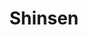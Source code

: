 ---
layout: place
title: "Shinsen"
permalink: /new-york/new-york/shinsen.html
stateAbbr: NY
stateName: New York
cityName: New York
seo:
  name: "Shinsen"
  type: Restaurant
  links: http://boweryshinsen.com/
description: "Minimalist design Japanese restaurant, sushi bar & sake lounge in Chinatown. Shinsen serves delicious sushi in New York, New York. Try fresh Japanese dishes for a great dining experience. Available for takeout, delivery, lunch, and dinner."
place_id: ChIJ__8OsCdawokRLgMZI2Ja0Mw
photos:
  - name: >-
      places/ChIJ__8OsCdawokRLgMZI2Ja0Mw/photos/AeeoHcKSMncNl7LMkK5WvXfQC2MGnQRrL_Sz5pvL5Ziorl-g7CJO0wuiRFN2w0WMPUfKsJYkxJxpZtAE-oMPxJ4cVGrw3LJNjdQ5X7K0tI2cJ9kxuR141MSgiBHT4q7J3R82o-TCGyIheuJGD1xKIQ_kRtg9xguAHwdMud7deQ1VwXVBBOJWnMSQAMnl9FcvLHlGu2TF7Q838Y6z3tCOK3qRWaxZMttNg2clHC4OThe5yzF07dyP5YTtp4uqZiGUOrybLUxx1zQfDk-NwXvck8ZTTVk_vlHAHdcQsaQZQ5ZEclKxiA
    widthPx: 2048
    heightPx: 1536
    authorAttributions:
      - displayName: Shinsen
        uri: https://maps.google.com/maps/contrib/108837462769121624876
        photoUri: >-
          https://lh3.googleusercontent.com/a-/ALV-UjVzR2tocXAXoAYOPHb4St3CJEo47h4VWdznhiAlkPdpSX9OjS0=s100-p-k-no-mo
    flagContentUri: >-
      https://www.google.com/local/imagery/report/?cb_client=maps_api_places.places_api&image_key=!1e10!2sAF1QipPoiOXVr63MJw2CjuBBIS_I-2EZTASrYq6_8PGY&hl=en-US
    googleMapsUri: >-
      https://www.google.com/maps/place//data=!3m4!1e2!3m2!1sAF1QipPoiOXVr63MJw2CjuBBIS_I-2EZTASrYq6_8PGY!2e10!4m2!3m1!1s0x89c25a27b00effff:0xccd05a622319032e
  - name: >-
      places/ChIJ__8OsCdawokRLgMZI2Ja0Mw/photos/AeeoHcI1ZBqo_pFIn2xgHonegHJNzkXrDEtbRo8DU2NmseS4lynBdnsnUAqad5G26Et9rVZzC4YzV-36K4lXUbKhIYz7ni4r-XHEr5hIJXYDlQ5A_Fhk6WjZVIVw6lCNcch13QYqG3SVQur1eNEn5dAWVHR6VAwYmhLWQ2wtxDFS0C1SY1qcH5pLGqxrHypJ8LrRTrD8pFrvgKFPzoNp0LQOKja6unvJrtVoCDi41bree2YuuDDLfrbpxkXv7ENIjzRKly1pJbeyn1LXy6NEA7v6pURdtliHmrA3SLYo9rTNhGoo3Q
    widthPx: 4800
    heightPx: 3200
    authorAttributions:
      - displayName: Shinsen
        uri: https://maps.google.com/maps/contrib/108837462769121624876
        photoUri: >-
          https://lh3.googleusercontent.com/a-/ALV-UjVzR2tocXAXoAYOPHb4St3CJEo47h4VWdznhiAlkPdpSX9OjS0=s100-p-k-no-mo
    flagContentUri: >-
      https://www.google.com/local/imagery/report/?cb_client=maps_api_places.places_api&image_key=!1e10!2sAF1QipPr8FhEhvCuorBYfO3qDPbrcXeWxTa0_4A_Ja-j&hl=en-US
    googleMapsUri: >-
      https://www.google.com/maps/place//data=!3m4!1e2!3m2!1sAF1QipPr8FhEhvCuorBYfO3qDPbrcXeWxTa0_4A_Ja-j!2e10!4m2!3m1!1s0x89c25a27b00effff:0xccd05a622319032e
  - name: >-
      places/ChIJ__8OsCdawokRLgMZI2Ja0Mw/photos/AeeoHcIxzgklzhhZG8NUVbUqTYEzFAhLNn_Ue0Kinpa73s8H2ojEN321m7ELmHYmkZadKtocKnnzg16PxaPSYfqe70KZW4xPsSFXXuKI0J9Gn-5H1s93LC64oS8b5_lHPAd1in3A49hm6_fymWagCN-lGaC5adyAPze8J9x1DR430_Cl04tGFN6xc_G-A0huXYJ4hLHrD0D1ISxxFXITN4b6q8HRHQbc8fVOlzca39hufE7wRGSmkvTWJMJdaH1CLiTdnseWBc55J2_8izwcN5Jz37RgCDHtH2BjTKipCwrrhnGkOQ
    widthPx: 1500
    heightPx: 1126
    authorAttributions:
      - displayName: Shinsen
        uri: https://maps.google.com/maps/contrib/108837462769121624876
        photoUri: >-
          https://lh3.googleusercontent.com/a-/ALV-UjVzR2tocXAXoAYOPHb4St3CJEo47h4VWdznhiAlkPdpSX9OjS0=s100-p-k-no-mo
    flagContentUri: >-
      https://www.google.com/local/imagery/report/?cb_client=maps_api_places.places_api&image_key=!1e10!2sAF1QipM-TqelCB_dfUcOqic2EM83Mr8eUXB3uDdr-F5M&hl=en-US
    googleMapsUri: >-
      https://www.google.com/maps/place//data=!3m4!1e2!3m2!1sAF1QipM-TqelCB_dfUcOqic2EM83Mr8eUXB3uDdr-F5M!2e10!4m2!3m1!1s0x89c25a27b00effff:0xccd05a622319032e
  - name: >-
      places/ChIJ__8OsCdawokRLgMZI2Ja0Mw/photos/AeeoHcKDu76F_27xZUf8lEMW0ZW7KgRnnFioIJo7daDTF6L6vh6HvG-BjG9Rs7rs665s7IUyuvsIxCA6AjOvVnVUIVWLqPkB_PJF8Nay7-NwKYfh6nBkW-janmliew41-TjeydXqyEd39lZ4l8qMqxCB5qpnZKAEFdrC6o7guTdTckcCpGB0bojOInKCCwWDk-KK5_HXTJ4lvcO_0QFc5EWGS-gCJ5739rRuYXxzUEYtm0x47LJYTbgRG8bmsaA3ct2iSrpAtDxOgPsHPHvH85Re0ISjAY2YobLmTc5RBduANkbACg
    widthPx: 1877
    heightPx: 1920
    authorAttributions:
      - displayName: Shinsen
        uri: https://maps.google.com/maps/contrib/108837462769121624876
        photoUri: >-
          https://lh3.googleusercontent.com/a-/ALV-UjVzR2tocXAXoAYOPHb4St3CJEo47h4VWdznhiAlkPdpSX9OjS0=s100-p-k-no-mo
    flagContentUri: >-
      https://www.google.com/local/imagery/report/?cb_client=maps_api_places.places_api&image_key=!1e10!2sAF1QipNYuKN2O4rV_cszrNcAvLWFHLAwOG6WEhHbqZFE&hl=en-US
    googleMapsUri: >-
      https://www.google.com/maps/place//data=!3m4!1e2!3m2!1sAF1QipNYuKN2O4rV_cszrNcAvLWFHLAwOG6WEhHbqZFE!2e10!4m2!3m1!1s0x89c25a27b00effff:0xccd05a622319032e
  - name: >-
      places/ChIJ__8OsCdawokRLgMZI2Ja0Mw/photos/AeeoHcJREURoJUdY2sRm6W_dQZnnXl9IRVYUT4f8NeK1R3ngoGJVWyaneOe6HWKLLzZevH79JCWdP-3-R27w9e9uklWtltOkee2cOeCBGOXyps5I3NUokHZ3AUveAtr6DQRoBu_E4oMhJme9AGrTC_JajC57TARDB2HRutkKNrVxwTDyLBpQQa84szTlXCNPEki4aJQ9zIYT-no7H5dPauQA_lsgTx5Y90Yux_rcRtrWWwY5XL3Pye-lVyOZKHLqsjNm05WYLw0kdhS9mVS6htaB7XLPfTJ1lXMcp-kCH2bKR0mKIy3goG5Xt3HqZykiSMasL3_MarCDHyviTYJGpEd_7_iAjx-2OEhuxILZt5K4eG71040mhN3Qsd9H6l_R7Rd_eX_jSEMRQ_vJ47JoR4rY4zwt-SQJe4SPlyBsfS_nIx4
    widthPx: 3072
    heightPx: 4080
    authorAttributions:
      - displayName: Ben
        uri: https://maps.google.com/maps/contrib/102512918046717943882
        photoUri: >-
          https://lh3.googleusercontent.com/a-/ALV-UjXAhnu2bSGBRTDJjQH4FezJhOZ1wlNnVKxS88agc6CUs1s0A2dX=s100-p-k-no-mo
    flagContentUri: >-
      https://www.google.com/local/imagery/report/?cb_client=maps_api_places.places_api&image_key=!1e10!2sCIHM0ogKEICAgIDO5uyVTw&hl=en-US
    googleMapsUri: >-
      https://www.google.com/maps/place//data=!3m4!1e2!3m2!1sCIHM0ogKEICAgIDO5uyVTw!2e10!4m2!3m1!1s0x89c25a27b00effff:0xccd05a622319032e
  - name: >-
      places/ChIJ__8OsCdawokRLgMZI2Ja0Mw/photos/AeeoHcIeW0aH6LemrxA3ETfH83qQc8jYbwmuCL6mpfQtlhvedDCZkaaKbFpSFBvLLlgh9mlqDF_WtLg981OI_ulL6XPeXRZH9aKKeKe7B5bZjPikoIOvcEzGv3e_bAeqNno_RwdV1hw_2oPhZJ5HpHap696GRxyOIaLMmPjZy7C5L8KIYVEtXJC_5FZ8LrPFUzyZviqnrMxgqdrYv7pi6a3qParwm3zSZFOdPaCuqfkLmdbm52l1vhk6hDNe2cP8DnZP-rOQPi2etomnEWVZVlHWqzP8NHK_zsNH40MA-16a8leV302sYigFq8hCFwOC480SPjahU7MwbWp7KXjCGvAJ_37hTH-lfhH3OpUNzAKkHqUz7t00R8a5QpGYYkyqtkcdpDSNsgvYm384KV7vqpuLn-G4ogEZyD0Pv7Xey39IfiUOwwA
    widthPx: 3072
    heightPx: 4080
    authorAttributions:
      - displayName: George Fine
        uri: https://maps.google.com/maps/contrib/102103704914002331987
        photoUri: >-
          https://lh3.googleusercontent.com/a-/ALV-UjWLfil-YSwc5pdQM2spYzMNiyV4uOhfK2-WP32IHtOlmseJ9inWTQ=s100-p-k-no-mo
    flagContentUri: >-
      https://www.google.com/local/imagery/report/?cb_client=maps_api_places.places_api&image_key=!1e10!2sCIHM0ogKEICAgMCgweqs1wE&hl=en-US
    googleMapsUri: >-
      https://www.google.com/maps/place//data=!3m4!1e2!3m2!1sCIHM0ogKEICAgMCgweqs1wE!2e10!4m2!3m1!1s0x89c25a27b00effff:0xccd05a622319032e
  - name: >-
      places/ChIJ__8OsCdawokRLgMZI2Ja0Mw/photos/AeeoHcJnB-aqbPy2ohDbGevGMYJXexgDcVz9lHN46BGP7EU64GLJC06GV_l64_5vdxtU-a86n_VA2VyLYoLVXXgSH2zlLriaY-zrXyFyhFS2jlh-DxkdN-_b1WSYHwJGK_5T7B9T21CIwPpz5CosnwXE14CIhyATqS3wJl93PZTh4CxYsJUgt1HaOINIQOgp6manZQilgNuPMhta3m2jdCfeH5z4yXfenx2nck4zCy181eADHnWyypo6hDp_TkAUO5_EnMTZ9nJ9Jqt7SqucutPl96CuZ6J6xlDKJ8KBv4XpEO6T8w
    widthPx: 4032
    heightPx: 3024
    authorAttributions:
      - displayName: Shinsen
        uri: https://maps.google.com/maps/contrib/108837462769121624876
        photoUri: >-
          https://lh3.googleusercontent.com/a-/ALV-UjVzR2tocXAXoAYOPHb4St3CJEo47h4VWdznhiAlkPdpSX9OjS0=s100-p-k-no-mo
    flagContentUri: >-
      https://www.google.com/local/imagery/report/?cb_client=maps_api_places.places_api&image_key=!1e10!2sAF1QipNFaO90iC6fsA2g4bUAcB2NoCVMa8dK66RApawt&hl=en-US
    googleMapsUri: >-
      https://www.google.com/maps/place//data=!3m4!1e2!3m2!1sAF1QipNFaO90iC6fsA2g4bUAcB2NoCVMa8dK66RApawt!2e10!4m2!3m1!1s0x89c25a27b00effff:0xccd05a622319032e
  - name: >-
      places/ChIJ__8OsCdawokRLgMZI2Ja0Mw/photos/AeeoHcIhr8xxT1NAs7FYufTPKhPR1zxagqm1h6bLREcxcL_CdpyEZRH1BRAWXk7ye6FtnSzHTjnAAF2U2lQiYnQqSK3NW8fW7asxJ_lqeS8irFno2VYSKTeoqKSwqIboEBaOfSBl4eKD07CClxSSFGy_0OZ-I2Y3KauW0t9LYxZcNuD67O615DENswB9by4ogQELOwkhAS9dV8yBGhyuRDk5joutV10O6h6Ip9xEElsJDaV3bRiTCavLPr9hTPW3LzdezdYMQ1iFLdaFm_fN-zqXTs2ZtuM_EzVhYaklOh96f-jK7g
    widthPx: 2360
    heightPx: 1300
    authorAttributions:
      - displayName: Shinsen
        uri: https://maps.google.com/maps/contrib/108837462769121624876
        photoUri: >-
          https://lh3.googleusercontent.com/a-/ALV-UjVzR2tocXAXoAYOPHb4St3CJEo47h4VWdznhiAlkPdpSX9OjS0=s100-p-k-no-mo
    flagContentUri: >-
      https://www.google.com/local/imagery/report/?cb_client=maps_api_places.places_api&image_key=!1e10!2sAF1QipM7FogKsGL2K0WBk8r6KmXQj5Y8504dgaqxJb5t&hl=en-US
    googleMapsUri: >-
      https://www.google.com/maps/place//data=!3m4!1e2!3m2!1sAF1QipM7FogKsGL2K0WBk8r6KmXQj5Y8504dgaqxJb5t!2e10!4m2!3m1!1s0x89c25a27b00effff:0xccd05a622319032e
  - name: >-
      places/ChIJ__8OsCdawokRLgMZI2Ja0Mw/photos/AeeoHcIXC0C0Ljj5RdRdcHAux068okQvWtRA9ehXyFAz0FiylQf8-E9aSFgJlBcca4nKylyxo8cLvfjjlXe_8x0vXgIqwYHVJPnTBxZkqi6Gr513ha2b_MMyDsEVMqX-yK3l92hAZDEtthfjnO8GSdDQ0gywQKdHrNR9Dy_Tr6k0xkvWldDy7dva0nzzxyqiIhUCcRxVsNxrwPJLFYNrihOsTAf7TXb_uSPiAlB9Y7YFws1rivtPxN-K4gxrx8pV1EEAYLIh0KIn7gU7DgxoXjwyY08vYxd3T0KH4j98sS46q4E8dw
    widthPx: 4800
    heightPx: 3200
    authorAttributions:
      - displayName: Shinsen
        uri: https://maps.google.com/maps/contrib/108837462769121624876
        photoUri: >-
          https://lh3.googleusercontent.com/a-/ALV-UjVzR2tocXAXoAYOPHb4St3CJEo47h4VWdznhiAlkPdpSX9OjS0=s100-p-k-no-mo
    flagContentUri: >-
      https://www.google.com/local/imagery/report/?cb_client=maps_api_places.places_api&image_key=!1e10!2sAF1QipPs8xZ556Ws3QSPIGW8rQITW3r2cfUEyTaV4ik-&hl=en-US
    googleMapsUri: >-
      https://www.google.com/maps/place//data=!3m4!1e2!3m2!1sAF1QipPs8xZ556Ws3QSPIGW8rQITW3r2cfUEyTaV4ik-!2e10!4m2!3m1!1s0x89c25a27b00effff:0xccd05a622319032e
  - name: >-
      places/ChIJ__8OsCdawokRLgMZI2Ja0Mw/photos/AeeoHcJIMYgWNy598sVN6GY-onsphhGDtGF7m3OzhB6mzOYsEWhXPEuBYkyg4oeFPpgOTgJp3IyDnhaK3MdehCoTeAwQQxUhw8NLpshusNFlX2QNUnRJR8F7QmeTwHqxSjOmgTc5w-jpEGN-mkurMllOBSlkVfBU40nkXkQYg3ZbKI6sA_H_da1OcKsUOQR0nNsvlShS_6a67sRoKEd5_gw_Ii2Y-CKJCV95jRmjVI40IuFRCsfaIIBZxU7-gDxLsDKbDwBi2xaIO2LH3PDhp18NydKgAK4bnVgzeAxZJFg-0ZaEWg
    widthPx: 4800
    heightPx: 3200
    authorAttributions:
      - displayName: Shinsen
        uri: https://maps.google.com/maps/contrib/108837462769121624876
        photoUri: >-
          https://lh3.googleusercontent.com/a-/ALV-UjVzR2tocXAXoAYOPHb4St3CJEo47h4VWdznhiAlkPdpSX9OjS0=s100-p-k-no-mo
    flagContentUri: >-
      https://www.google.com/local/imagery/report/?cb_client=maps_api_places.places_api&image_key=!1e10!2sAF1QipNAe6D2yeb9gBbefjeAxRJmFSaGtiNO7GT0M6_-&hl=en-US
    googleMapsUri: >-
      https://www.google.com/maps/place//data=!3m4!1e2!3m2!1sAF1QipNAe6D2yeb9gBbefjeAxRJmFSaGtiNO7GT0M6_-!2e10!4m2!3m1!1s0x89c25a27b00effff:0xccd05a622319032e
address: 44 Bowery, New York, NY 10013, USA
street: 44 Bowery
city: New York
state: NY
zip: '10013'
country: USA
neighborhood: null
latitude: '40.715615'
longitude: '-73.996770'
accessibility_options:
  wheelchairAccessibleParking: false
  wheelchairAccessibleEntrance: true
  wheelchairAccessibleRestroom: true
  wheelchairAccessibleSeating: true
business_status: OPERATIONAL
name: Shinsen
google_maps_links:
  directionsUri: >-
    https://www.google.com/maps/dir//''/data=!4m7!4m6!1m1!4e2!1m2!1m1!1s0x89c25a27b00effff:0xccd05a622319032e!3e0
  placeUri: https://maps.google.com/?cid=14758395356435252014
  writeAReviewUri: >-
    https://www.google.com/maps/place//data=!4m3!3m2!1s0x89c25a27b00effff:0xccd05a622319032e!12e1
  reviewsUri: >-
    https://www.google.com/maps/place//data=!4m4!3m3!1s0x89c25a27b00effff:0xccd05a622319032e!9m1!1b1
  photosUri: >-
    https://www.google.com/maps/place//data=!4m3!3m2!1s0x89c25a27b00effff:0xccd05a622319032e!10e5
primary_type: Sushi Restaurant
opening_hours:
  regular: null
  current: null
secondary_opening_hours:
  regular:
    weekdayDescriptions: null
    type: null
  current:
    weekdayDescriptions: null
    type: null
phone: (347) 688-5404
price_level: null
price_range: null
rating: '4.2'
rating_count: 0
website: http://boweryshinsen.com/
reviews:
  - name: >-
      places/ChIJ__8OsCdawokRLgMZI2Ja0Mw/reviews/ChdDSUhNMG9nS0VJQ0FnTUNndVBHNThRRRAB
    relativePublishTimeDescription: a month ago
    rating: 2
    text:
      text: >-
        Came across this place. Looking for Noko. Since got seated, we thought
        we gave it a try, but ended up regretting it. Food is not good and
        definitely not fresh. Ambience is very dark, can barely see anything.
        Service is ok. We ordered the sashimi platter and the fish was dark,
        fishy and old. The curry katsu was dry, the curry sauce tasted ok but
        ordinary. Drinks were ok. I had the lychee martini, even though the
        portion was teeny tiny for $10 happy hour, it tasted ok but not too much
        alcohol. There's not good japanese/sushi restaurant in chinatown. Go to
        St. Marks.
      languageCode: en
    originalText:
      text: >-
        Came across this place. Looking for Noko. Since got seated, we thought
        we gave it a try, but ended up regretting it. Food is not good and
        definitely not fresh. Ambience is very dark, can barely see anything.
        Service is ok. We ordered the sashimi platter and the fish was dark,
        fishy and old. The curry katsu was dry, the curry sauce tasted ok but
        ordinary. Drinks were ok. I had the lychee martini, even though the
        portion was teeny tiny for $10 happy hour, it tasted ok but not too much
        alcohol. There's not good japanese/sushi restaurant in chinatown. Go to
        St. Marks.
      languageCode: en
    authorAttribution:
      displayName: Alicia Cheng
      uri: https://www.google.com/maps/contrib/110979151186142897251/reviews
      photoUri: >-
        https://lh3.googleusercontent.com/a-/ALV-UjWkl3w-HmbfBSV3xX1DUIYhwo5nf7Ka6jLEax7jtT133BVULc3alw=s128-c0x00000000-cc-rp-mo-ba5
    publishTime: '2025-02-14T01:46:39.979969Z'
    flagContentUri: >-
      https://www.google.com/local/review/rap/report?postId=ChdDSUhNMG9nS0VJQ0FnTUNndVBHNThRRRAB&d=17924085&t=1
    googleMapsUri: >-
      https://www.google.com/maps/reviews/data=!4m6!14m5!1m4!2m3!1sChdDSUhNMG9nS0VJQ0FnTUNndVBHNThRRRAB!2m1!1s0x89c25a27b00effff:0xccd05a622319032e
  - name: >-
      places/ChIJ__8OsCdawokRLgMZI2Ja0Mw/reviews/ChZDSUhNMG9nS0VJQ0FnSURuXzhqQ0ZREAE
    relativePublishTimeDescription: 6 months ago
    rating: 5
    text:
      text: >-
        Sophisticated, yet chill atmosphere…our sushi was absolutely excellent
        and extremely fresh ingredients. Our cocktails were both mixed to
        perfection, and the service was hands-down excellent. They offer outdoor
        seating as well.  The only thing I would change is to add some flat
        screen TVs and possibly live music on Friday and Saturday nights. 
        Definitely will be returning here on out next visit, as it’s adjacent to
        our Hyatt Hotel and smack in Chinatown.
      languageCode: en
    originalText:
      text: >-
        Sophisticated, yet chill atmosphere…our sushi was absolutely excellent
        and extremely fresh ingredients. Our cocktails were both mixed to
        perfection, and the service was hands-down excellent. They offer outdoor
        seating as well.  The only thing I would change is to add some flat
        screen TVs and possibly live music on Friday and Saturday nights. 
        Definitely will be returning here on out next visit, as it’s adjacent to
        our Hyatt Hotel and smack in Chinatown.
      languageCode: en
    authorAttribution:
      displayName: J K
      uri: https://www.google.com/maps/contrib/104850622740647445397/reviews
      photoUri: >-
        https://lh3.googleusercontent.com/a/ACg8ocKFd9RsDvD3AyEY49-FLG0YaGvxTfabN83Gd1OxEW_3UJSX_g=s128-c0x00000000-cc-rp-mo-ba4
    publishTime: '2024-10-12T01:24:55.113726Z'
    flagContentUri: >-
      https://www.google.com/local/review/rap/report?postId=ChZDSUhNMG9nS0VJQ0FnSURuXzhqQ0ZREAE&d=17924085&t=1
    googleMapsUri: >-
      https://www.google.com/maps/reviews/data=!4m6!14m5!1m4!2m3!1sChZDSUhNMG9nS0VJQ0FnSURuXzhqQ0ZREAE!2m1!1s0x89c25a27b00effff:0xccd05a622319032e
  - name: >-
      places/ChIJ__8OsCdawokRLgMZI2Ja0Mw/reviews/ChZDSUhNMG9nS0VJQ0FnTUNnd2Vxc0Z3EAE
    relativePublishTimeDescription: a month ago
    rating: 3
    text:
      text: >-
        Japanese Sushi spot of Canal and on Bowery St.

        I believe the target theme of the restaurant is trendy and upscale as
        the place felt a bit more like a bar / club than a restaurant.


        That being said, the prices reflected the upscale vibe.

        But, the food was very subpar at a premium price.


        We ordered a wide variety of drinks, appetizers and entrees, there was 6
        of us and the bill came out to roughly 400$.


        2 of the ppl on our group ordered high end Tuna with their entree and
        the Toro Tuna pieces were about the size of a quarter, what appeared to
        be a single piece cut into 2.

        The wait staff immediately attempted to solve our issue and offered a
        substitute instead, we suspected they were running short on Tuna Toro.

        The manager also comped 1 round of free drinks to compensate.


        If you are out for a total experience for a trendy bar / sushi spot give
        it a try, but if food and taste and portion is more important, go to a
        real sushi joint for upscale palate experience.
      languageCode: en
    originalText:
      text: >-
        Japanese Sushi spot of Canal and on Bowery St.

        I believe the target theme of the restaurant is trendy and upscale as
        the place felt a bit more like a bar / club than a restaurant.


        That being said, the prices reflected the upscale vibe.

        But, the food was very subpar at a premium price.


        We ordered a wide variety of drinks, appetizers and entrees, there was 6
        of us and the bill came out to roughly 400$.


        2 of the ppl on our group ordered high end Tuna with their entree and
        the Toro Tuna pieces were about the size of a quarter, what appeared to
        be a single piece cut into 2.

        The wait staff immediately attempted to solve our issue and offered a
        substitute instead, we suspected they were running short on Tuna Toro.

        The manager also comped 1 round of free drinks to compensate.


        If you are out for a total experience for a trendy bar / sushi spot give
        it a try, but if food and taste and portion is more important, go to a
        real sushi joint for upscale palate experience.
      languageCode: en
    authorAttribution:
      displayName: George Fine
      uri: https://www.google.com/maps/contrib/102103704914002331987/reviews
      photoUri: >-
        https://lh3.googleusercontent.com/a-/ALV-UjWLfil-YSwc5pdQM2spYzMNiyV4uOhfK2-WP32IHtOlmseJ9inWTQ=s128-c0x00000000-cc-rp-mo-ba6
    publishTime: '2025-02-17T22:15:38.239223Z'
    flagContentUri: >-
      https://www.google.com/local/review/rap/report?postId=ChZDSUhNMG9nS0VJQ0FnTUNnd2Vxc0Z3EAE&d=17924085&t=1
    googleMapsUri: >-
      https://www.google.com/maps/reviews/data=!4m6!14m5!1m4!2m3!1sChZDSUhNMG9nS0VJQ0FnTUNnd2Vxc0Z3EAE!2m1!1s0x89c25a27b00effff:0xccd05a622319032e
  - name: >-
      places/ChIJ__8OsCdawokRLgMZI2Ja0Mw/reviews/ChdDSUhNMG9nS0VJQ0FnTUN3MXJLdWxRRRAB
    relativePublishTimeDescription: 3 weeks ago
    rating: 3
    text:
      text: >-
        Hubby and I walked by and decided to go in for happy hour before our
        dinner nearby. We were surprised that it wasn’t busy around 5ish on a
        Friday.

        We stayed anyway and had a couple cocktails.

        Service was good and the drinks were okay.
      languageCode: en
    originalText:
      text: >-
        Hubby and I walked by and decided to go in for happy hour before our
        dinner nearby. We were surprised that it wasn’t busy around 5ish on a
        Friday.

        We stayed anyway and had a couple cocktails.

        Service was good and the drinks were okay.
      languageCode: en
    authorAttribution:
      displayName: GrAcIE W
      uri: https://www.google.com/maps/contrib/107329417802940757527/reviews
      photoUri: >-
        https://lh3.googleusercontent.com/a-/ALV-UjVqLONacZOLCqjZ262Cvyp-QsQ9RGknwVJKkyorkso4sN3c-Tyr=s128-c0x00000000-cc-rp-mo-ba5
    publishTime: '2025-03-18T17:41:33.093778Z'
    flagContentUri: >-
      https://www.google.com/local/review/rap/report?postId=ChdDSUhNMG9nS0VJQ0FnTUN3MXJLdWxRRRAB&d=17924085&t=1
    googleMapsUri: >-
      https://www.google.com/maps/reviews/data=!4m6!14m5!1m4!2m3!1sChdDSUhNMG9nS0VJQ0FnTUN3MXJLdWxRRRAB!2m1!1s0x89c25a27b00effff:0xccd05a622319032e
  - name: >-
      places/ChIJ__8OsCdawokRLgMZI2Ja0Mw/reviews/ChZDSUhNMG9nS0VJQ0FnSUQzNjhlX1RnEAE
    relativePublishTimeDescription: 4 months ago
    rating: 5
    text:
      text: >-
        I feel like this restaurant is a secret gem. The food is incredible -
        amazing taste and great prices. The atmosphere is a mood - very chill,
        good music, and nice people. Thank you for the experience.
      languageCode: en
    originalText:
      text: >-
        I feel like this restaurant is a secret gem. The food is incredible -
        amazing taste and great prices. The atmosphere is a mood - very chill,
        good music, and nice people. Thank you for the experience.
      languageCode: en
    authorAttribution:
      displayName: Tunisia Mitchell
      uri: https://www.google.com/maps/contrib/107131365777288122499/reviews
      photoUri: >-
        https://lh3.googleusercontent.com/a/ACg8ocId6YQWYLzmXvnM3-pr_sYQ3tfwuFgJExsjYPdbHPo39GZpsg=s128-c0x00000000-cc-rp-mo
    publishTime: '2024-11-19T04:21:47.605493Z'
    flagContentUri: >-
      https://www.google.com/local/review/rap/report?postId=ChZDSUhNMG9nS0VJQ0FnSUQzNjhlX1RnEAE&d=17924085&t=1
    googleMapsUri: >-
      https://www.google.com/maps/reviews/data=!4m6!14m5!1m4!2m3!1sChZDSUhNMG9nS0VJQ0FnSUQzNjhlX1RnEAE!2m1!1s0x89c25a27b00effff:0xccd05a622319032e
parking_options:
  paidStreetParking: true
payment_options:
  acceptsCreditCards: true
  acceptsDebitCards: true
  acceptsCashOnly: false
  acceptsNfc: true
allow_dogs: null
curbside_pickup: true
delivery: true
dine_in: true
good_for_children: true
good_for_groups: null
good_for_sports: false
live_music: false
menu_for_children: false
outdoor_seating: true
reservable: true
restroom: true
serves_beer: true
serves_breakfast: null
serves_brunch: null
serves_cocktails: true
serves_coffee: null
serves_dinner: true
serves_dessert: true
serves_lunch: true
serves_vegetarian_food: true
serves_wine: true
takeout: true
update_category: essentials
summary: Minimalist design Japanese restaurant, sushi bar & sake lounge in Chinatown.

---